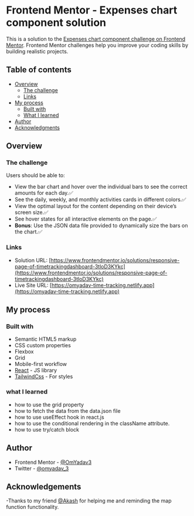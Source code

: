 # Frontend Mentor - Expenses chart component solution

This is a solution to the [Expenses chart component challenge on Frontend Mentor](https://www.frontendmentor.io/challenges/time-tracking-dashboard-UIQ7167Jw). Frontend Mentor challenges help you improve your coding skills by building realistic projects. 

## Table of contents

- [Overview](#overview)
  - [The challenge](#the-challenge)
  - [Links](#links)
- [My process](#my-process)
  - [Built with](#built-with)
  - [What I learned](#what-i-learned)
- [Author](#author)
- [Acknowledgments](#acknowledgments)

## Overview

### The challenge

Users should be able to:

- View the bar chart and hover over the individual bars to see the correct amounts for each day.✅
- See the daily, weekly, and monthly activities cards in different colors.✅
- View the optimal layout for the content depending on their device’s screen size.✅
- See hover states for all interactive elements on the page.✅
- **Bonus**: Use the JSON data file provided to dynamically size the bars on the chart.✅

### Links

- Solution URL: [https://www.frontendmentor.io/solutions/responsive-page-of-timetrackingdashboard-3tloD3KYkc](https://www.frontendmentor.io/solutions/responsive-page-of-timetrackingdashboard-3tloD3KYkc)
- Live Site URL: [https://omyadav-time-tracking.netlify.app](https://omyadav-time-tracking.netlify.app)

## My process

### Built with

- Semantic HTML5 markup
- CSS custom properties
- Flexbox
- Grid 
- Mobile-first workflow
- [React](https://reactjs.org/) - JS library
- [TailwindCss](https://tailwindcss.com/) - For styles


### what I learned

- how to use the grid property 
- how to fetch the data from the data.json file
- how to use useEffect hook in react.js 
- how to use the conditional rendering in the className attribute.
- how to use try/catch block  

## Author

- Frontend Mentor - [@OmYadav3](https://www.frontendmentor.io/profile/OmYadav3)
- Twitter - [@omyadav_3](https://twitter.com/Omyadav_3)

## Acknowledgements

-Thanks to my friend [@Akash](https://github.com/aakashjangra) for helping me and reminding the map function functionality.
